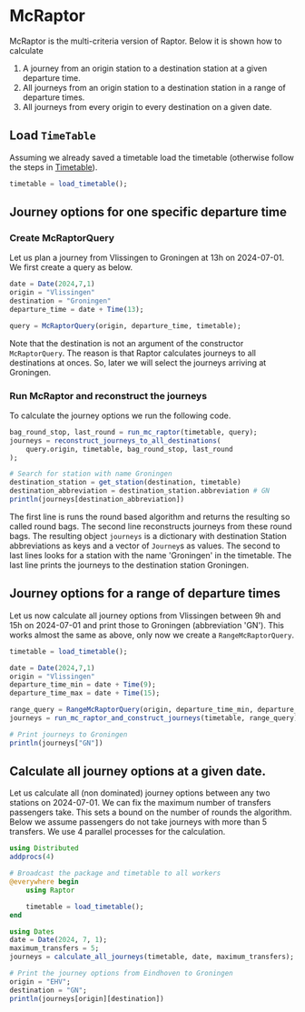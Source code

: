 # McRaptor

McRaptor is the multi-criteria version of Raptor.
Below it is shown how to calculate
1. A journey from an origin station to a destination station at a given departure time.
2. All journeys from an origin station to a destination station in a range of departure times.
3. All journeys from every origin to every destination on a given date. 

## Load `TimeTable`
Assuming we already saved a timetable load the timetable (otherwise follow the steps in [Timetable](@ref)).

```julia
timetable = load_timetable(); 
```

## Journey options for one specific departure time

### Create McRaptorQuery
Let us plan a journey from Vlissingen to Groningen at 13h on 2024-07-01. We first create a query as below.

```julia
date = Date(2024,7,1)
origin = "Vlissingen"
destination = "Groningen"
departure_time = date + Time(13);

query = McRaptorQuery(origin, departure_time, timetable);
```
Note that the destination is not an argument of the constructor `McRaptorQuery`. 
The reason is that Raptor calculates journeys to all destinations at onces. 
So, later we will select the journeys arriving at Groningen.

### Run McRaptor and reconstruct the journeys
To calculate the journey options we run the following code.

```julia
bag_round_stop, last_round = run_mc_raptor(timetable, query);
journeys = reconstruct_journeys_to_all_destinations(
    query.origin, timetable, bag_round_stop, last_round
);

# Search for station with name Groningen
destination_station = get_station(destination, timetable)
destination_abbreviation = destination_station.abbreviation # GN
println(journeys[destination_abbreviation])
```
The first line is runs the round based algorithm and returns the resulting so called round bags.
The second line reconstructs journeys from these round bags.
The resulting object `journeys` is a dictionary with destination Station abbreviations as keys and a vector of `Journey`s as values. 
The second to last lines looks for a station with the name 'Groningen' in the timetable. 
The last line prints the journeys to the destination station Groningen.

## Journey options for a range of departure times
Let us now calculate all journey options from Vlissingen between 9h and 15h on 2024-07-01 and print those to Groningen (abbreviation 'GN').
This works almost the same as above, only now we create a `RangeMcRaptorQuery`. 

```julia
timetable = load_timetable();

date = Date(2024,7,1)
origin = "Vlissingen"
departure_time_min = date + Time(9);
departure_time_max = date + Time(15);

range_query = RangeMcRaptorQuery(origin, departure_time_min, departure_time_max, timetable);
journeys = run_mc_raptor_and_construct_journeys(timetable, range_query);

# Print journeys to Groningen
println(journeys["GN"])
```

## Calculate all journey options at a given date.
Let us calculate all (non dominated) journey options between any two stations on 2024-07-01.
We can fix the maximum number of transfers passengers take. 
This sets a bound on the number of rounds the algorithm.
Below we assume passengers do not take journeys with more than 5 transfers.
We use 4 parallel processes for the calculation.

```julia
using Distributed
addprocs(4)

# Broadcast the package and timetable to all workers
@everywhere begin
    using Raptor

    timetable = load_timetable();
end

using Dates
date = Date(2024, 7, 1);
maximum_transfers = 5;
journeys = calculate_all_journeys(timetable, date, maximum_transfers);

# Print the journey options from Eindhoven to Groningen
origin = "EHV";
destination = "GN";
println(journeys[origin][destination]) 
```


